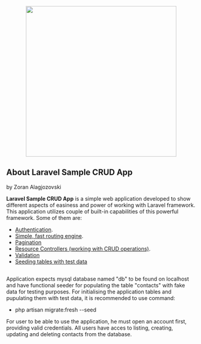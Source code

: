 <p align="center"><a href="https://laravel.com" target="_blank"><img src="https://raw.githubusercontent.com/laravel/art/master/logo-lockup/5%20SVG/2%20CMYK/1%20Full%20Color/laravel-logolockup-cmyk-red.svg" width="400"></a></p>


## About Laravel Sample CRUD App 
by Zoran Alagjozovski


**Laravel Sample CRUD App** is a simple web application developed to show different aspects of easiness and power of working with Laravel framework. This application utilizes couple of built-in capabilities of this powerful framework. Some of them are:

- [Authentication](https://laravel.com/docs/7.x/authentication).
- [Simple, fast routing engine](https://laravel.com/docs/routing).
- [Pagination](https://laravel.com/docs/7.x/pagination#introduction)
- [Resource Controllers (working with CRUD operations)](https://laravel.com/docs/7.x/controllers#resource-controllers).
- [Validation](https://laravel.com/docs/7.x/validation#introduction) 
- [Seeding tables with test data](https://laravel.com/docs/7.x/seeding#writing-seeders)

##
Application expects mysql database named "db" to be found on localhost and have functional seeder for populating the table "contacts" with fake data for testing purposes.
For initialising the application tables and pupulating them with test data, it is recommended to use command: 

- php artisan migrate:fresh --seed 

For user to be able to use the application, he must open an account first, providing valid credentials. All users have acces to listing, creating, updating and deleting contacts from the database.
